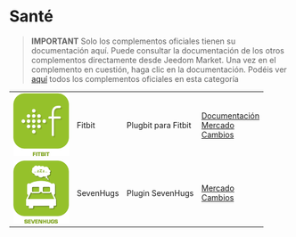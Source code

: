 
# Santé


>**IMPORTANT**
>Solo los complementos oficiales tienen su documentación aquí. Puede consultar la documentación de los otros complementos directamente desde Jeedom Market. Una vez en el complemento en cuestión, haga clic en la documentación.
>Podéis ver [aquí](https://market.jeedom.com/index.php?v=d&p=market&type=plugin&categorie=health) todos los complementos oficiales en esta categoría


| | | | |
|--- | --- | --- | ---|
|<img src="fitbit/fitbit_icon.png" class="pluginLogo" width="100" />|Fitbit|Plugbit para Fitbit|[Documentación](fitbit/index.md)<br/>[Mercado](https://market.jeedom.com/index.php?v=d&p=market_display&id=1018)<br/>[Cambios](fitbit/changelog.md)|
|<img src="sevenhugs/sevenhugs_icon.png" class="pluginLogo" width="100" />|SevenHugs|Plugin SevenHugs|[Mercado](https://market.jeedom.com/index.php?v=d&p=market_display&id=2492)<br/>[Cambios](sevenhugs/changelog.md)|
